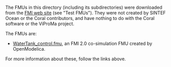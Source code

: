 The FMUs in this directory (including its subdirectories) were downloaded
from the [FMI web site] (see "Test FMUs").  They were not created by SINTEF
Ocean or the Coral contributors, and have nothing to do with the Coral
software or the ViProMa project.

The FMUs are:

  - [WaterTank_control.fmu], an FMI 2.0 co-simulation FMU created by OpenModelica.

For more information about these, follow the links above.

[FMI web site]: https://fmi-standard.org/downloads
[WaterTank_control.fmu]: https://trac.fmi-standard.org/browser/branches/public/Test_FMUs/FMI_2.0/CoSimulation/linux32/OpenModelica/v1.11.0/WaterTank_Control
